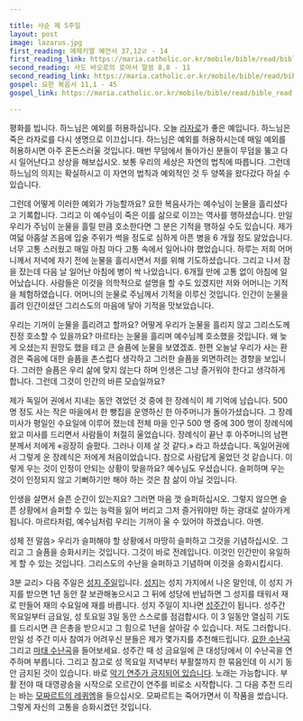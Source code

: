 ```yaml
---

title: 사순 제 5주일
layout: post 
image: lazarus.jpg
first_reading: 에제키엘 예언서 37,12ㄹ - 14
first_reading_link: https://maria.catholic.or.kr/mobile/bible/read/bible_read.asp?m=1&n=133&p=37
second_reading: 사도 바오로의 로마서 말씀 8,8 - 11
second_reading_link: https://maria.catholic.or.kr/mobile/bible/read/bible_read.asp?m=2&n=152&p=8
gospel: 요한 복음서 11,1 - 45
gospel_link: https://maria.catholic.or.kr/mobile/bible/read/bible_read.asp?m=2&n=150&p=11

---
```

  
평화를 빕니다. 하느님은 예외를 허용하십니다. 오늘 <a href="https://maria.catholic.or.kr/mobile/sa_ho/list/view.asp?intLINEPERPAGE=20&menugubun=saint&ctxtOrgNum=&ctxtOtherMenu=&ctxtOtherID=&ctxtSubMenu=basic&infogubun=info&orggubun=101&bbsgubun=pds&infoid=372&bbscount=&maingroup=&gubun=&seq=&group_id=&sub_id=&page=1&scroll_top=1113&id=&table=gnattboard&user_auth=&RecHostcle=&getID=&getSeq=&Mode=&keyfield=&key=&ctxtHigh=&ctxtLow=">라자로</a>가 좋은 예입니다. 하느님은 죽은 라자로를 다시 생명으로 이끄십니다. 하느님은 예외를 허용하시는데 매일 예외를 허용하시면 아주 혼돈스러울 것입니다. 매번 무덤에서 돌아가신 분들이 무덤을 뚫고 다시 일어난다고 상상을 해보십시오. 보통 우리의 세상은 자연의 법칙에 따릅니다. 그런데 하느님의 의지는 확실하시고 이 자연의 법칙과 예외적인 것 두 양쪽을 왔다갔다 하실 수 있습니다. 

그런데 어떻게 이러한 예외가 가능할까요? 요한 복음사가는 예수님이 눈물을 흘리셨다고 기록합니다. 그리고 이 예수님이 죽은 이를 삶으로 이끄는 역사를 행하셨습니다. 만일 우리가 주님이 눈물을 흘릴 만큼 호소한다면 그 분은 기적을 행하실 수도 있습니다. 제가 여덟 아홉살 즈음에 입술 주위가 썩을 정도로 심하게 아픈 병을 6 개월 정도 앓았습니다. 너무 고통 스러웠고 매일 아침 마다 고통 속에서 일어나야 했었습니다. 하루는 저희 어머니께서 저녁에 자기 전에 눈물을 흘리시면서 저를 위해 기도하셨습니다. 그리고 나서 잠을 잤는데 다음 날 일어난 아침에 병이 싹 나았습니다. 6개월 만에 고통 없이 아침에 일어났습니다. 사람들은 이것을 의학적으로 설명을 할 수도 있겠지만 저와 어머니는 기적을 체험하였습니다. 어머니의 눈물로 주님께서 기적을 이루신 것입니다. 인간이 눈물을 흘려 인간이셨던 그리스도의 마음에 닿아 기적을 맛보았습니다. 

우리는 기꺼이 눈물을 흘리려고 할까요? 어떻게 우리가 눈물을 흘리지 않고 그리스도께 진정 호소할 수 있을까요? 마르타는 눈물을 흘리며 예수님께 호소했을 것입니다. 왜 늦게 오셨는지 원망도 했을 테고 큰 슬픔에 눈물을 보였겠죠. 한편 오늘날 우리가 사는 환경은 죽음에 대한 슬픔을 촌스럽다 생각하고 그러한 슬픔을 외면하려는 경향을 보입니다. 그러한 슬픔은 우리 삶에 맞지 않는다 하며 인생은 그냥 즐거워야 한다고 생각하게 합니다. 그런데 그것이 인간의 바른 모습일까요? 

제가 독일어 권에서 지내는 동안 겪었던 것 중에 한 장례식이 제 기억에 남습니다.  500명 정도 사는 작은 마을에서 한 빵집을 운영하신 한 아주머니가 돌아가셨습니다. 그 장례 미사가 평일인 수요일에 이루어 졌는데 전체 마을 인구 500 명 중에 300 명이 장례식에 왔고 미사를 드리면서 사람들이 처절히 울었습니다. 장례식이 끝난 후 아주머니의 남편분께서 저에게 «굉장히 슬펐다. 그러나 이제 살 것 같다.» 라고 하셨습니다. 독일어권에서 그렇게 운 장례식은 저에게 처음이었습니다. 참으로 사람답게 울었던 것 같습니다. 이렇게 우는 것이 인정이 안되는 상황이 맞을까요? 예수님도 우셨습니다. 슬퍼하며 우는 것이 인정되지 않고 기뻐하기만 해야 하는 것은 참 삶이 아닐 것입니다.

인생을 살면서 슬픈 순간이 있는지요? 그러면 마음 껏 슬퍼하십시오. 그렇지 않으면 슬픈 상황에서 슬퍼할 수 있는 능력을 잃어 버리고 그저 즐거워야만 하는 광대로 살아가게 됩니다. 마르타처럼, 예수님처럼 우리는 기꺼이 울 수 있어야 하겠습니다. 아멘. 

성체 전 말씀> 우리가 슬퍼해야 할 상황에서 마땅히 슬퍼하고 그것을 기념하십시오. 그리고 그 슬픔을 승화시키는 것입니다. 그것이 바로 전례입니다. 이것인 인간만이 유일하게 할 수 있는 것입니다. 그리스도의 수난을 슬퍼하고 기념하며 이것을 승화시킵시다. 

3분 교리> 다음 주일은 <a href="https://maria.catholic.or.kr/mobile/dictionary/term/term_view.asp?ctxtIdNum=2513&keyword=%EC%84%B1%EC%A7%80%EC%A3%BC%EC%9D%BC&gubun=01&group=all">성지 주일</a>입니다. <a href="https://maria.catholic.or.kr/mobile/dictionary/term/term_view.asp?ctxtIdNum=1816&keyword=%EC%84%B1%EC%A7%80&gubun=01&group=all">성지</a>는 성지 가지에서 나온 말인데, 이 성지 가지를 받으면 1년 동안 잘 보관해놓으시고 그 뒤에 성당에 반납하면 그 성지를 태워서 재로 만들어 재의 수요일에 재를 바릅니다. 성지 주일이 지나면 <a href="https://maria.catholic.or.kr/mobile/dictionary/term/term_view.asp?ctxtIdNum=1813&keyword=%EC%84%B1%EC%A7%80&gubun=01&group=all">성주간</a>이 됩니다. 성주간 목요일부터 금요일, 성 토요일 3일 동안 스스로를 점검합시다. 이 3 일동안 열심히 기도를 드리시면 큰 은총을 받으시고 그 힘으로 1년을 살아갈 수 있습니다. 저도 그러합니다. 만일 성 주간 미사 참여가 어려우신 분들은 제가 몇가지를 추천해드립니다. <a href="https://www.youtube.com/watch?v=QkTzr9wG2C4">요한 수난곡</a> 그리고 <a href="https://www.youtube.com/watch?v=PkZW7hbdaGk">마태 수난곡</a>을 들어보세요. 성주간 때 성 금요일에 큰 대성당에서 이 수난곡을 연주하며 부릅니다. 그리고 참고로 성 목요일 저녁부터 부활절까지 한 묶음인데 이 시기 동안 금지된 것이 있습니다. 바로 <a href="https://www.bb4c.or.kr/bbs/board.php?bo_table=councelling&wr_id=75">악기 연주가 금지되어 있습니다</a>. 노래는 가능합니다. 부활 전야 때 대영광송을 시작으로 오르간이 연주를 비로소 시작합니다. 
그 다음 추천 드리는 바는 <a href="https://www.youtube.com/watch?v=hwDCAvoPXOU">모짜르트의 레퀴엠</a>을 들으십시오. 모짜르트는 죽어가면서 이 작품을 썼습니다. 그렇게 자신의 고통을 승화시켰던 것입니다. 

